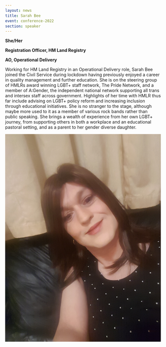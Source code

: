 ```yaml
---
layout: news
title: Sarah Bee
event: conference-2022
section: speaker
---
```

**She/Her**

**Registration Officer, HM Land Registry**

**AO, Operational Delivery**

Working for HM Land Registry in an Operational Delivery role, Sarah Bee joined the Civil Service during lockdown having previously enjoyed a career in quality management and further education. She is on the steering group of HMLRs award winning LGBT+ staff network, The Pride Network, and a member of A:Gender, the independent national network supporting all trans and intersex staff across government. Highlights of her time with HMLR thus far include advising on LGBT+ policy reform and increasing inclusion through educational initiatives. She is no stranger to the stage, although maybe more used to it as a member of various rock bands rather than public speaking. She brings a wealth of experience from her own LGBT+ journey, from supporting others in both a workplace and an educational pastoral setting, and as a parent to her gender diverse daughter. 

![](/assets/images/uploads/sarah_bee.jpg)